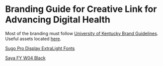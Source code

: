 # Branding Guide for Creative Link for Advancing Digital Health

Most of the branding must follow [University of Kentucky Brand Guidelines](https://brand.uky.edu/sites/default/files/2023-05/UKY-2023-Brand-Guidelines.pdf). Useful assets located [here](https://www.uky.edu/prmarketing/branding-resources).


[Sugo Pro Display ExtraLight Fonts](https://www.onlinewebfonts.com/download/390b763b2aa93629ea29fb0f2a8636f9)

[Saya FY W04 Black](https://www.onlinewebfonts.com/download/8f77b85b2bd028e456730b7fdf684265)
